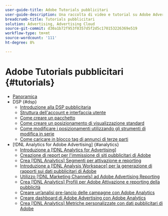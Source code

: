 ```yaml
---
user-guide-title: Adobe Tutorials pubblicitari
user-guide-description: Una raccolta di video e tutorial su Adobe Advertising.
breadcrumb-title: Tutorials pubblicitari
solution: Advertising, Advertising Cloud
source-git-commit: d30a1b72f953f0357d5f2d5c170153226369e519
workflow-type: tm+mt
source-wordcount: '111'
ht-degree: 8%

---
```



# Adobe Tutorials pubblicitari {#tutorials}

+ [Panoramica](overview.md)
+ DSP {#dsp}
   + [Introduzione alla DSP pubblicitaria](/help/dsp/intro.md)
   + [Struttura dell&#39;account e interfaccia utente](/help/dsp/ui.md)
   + [Come creare un pacchetto](/help/dsp/package-create.md)
   + [Come creare un posizionamento di visualizzazione standard](/help/dsp/placement-create.md)
   + [Come modificare i posizionamenti utilizzando gli strumenti di modifica in serie](/help/dsp/bulk-edit-placement-tools.md)
   + [Come caricare in blocco tag di annunci di terze parti](/help/dsp/bulk-upload-third-party-ad-tags.md)
+ [!DNL Analytics for Adobe Advertising] {#analytics}
   + [Introduzione a [!DNL Analytics for Advertising]](/help/integrations/analytics/intro-a4adc.md)
   + [Creazione di report per l&#39;immissione di siti pubblicitari di Adobe](/help/integrations/analytics/analytics-site-entry-a4adc.md)
   + [Crea [!DNL Analytics] Segmenti per attivazione e reporting](/help/integrations/analytics/analytics-segments-a4adc.md)
   + [Introduzione a [!DNL Analysis Workspace] per la generazione di rapporti sui dati pubblicitari di Adobe](/help/integrations/analytics/analytics-analysis-workspace-a4adc.md)
   + [Utilizzo [!DNL Marketing Channels] ad Adobe Advertising Reporting](/help/integrations/analytics/analytics-reporting-a4adc.md)
   + [Crea [!DNL Analytics] Profili per Adobe Attivazione e reporting della pubblicità](/help/integrations/analytics/analytics-profiles-a4adc.md)
   + [Creare un’analisi pre-lancio delle campagne con Adobe Analytics](/help/integrations/analytics/analytics-pre-launch-a4adc.md)
   + [Creare dashboard di Adobe Advertising con Adobe Analytics](/help/integrations/analytics/analytics-dashboards-a4adc.md)
   + [Crea [!DNL Analytics] Metriche personalizzate con dati pubblicitari di Adobe](/help/integrations/analytics/analytics-custom-metrics-a4adc.md)

<!-- Add to DSP chapter once the videos are complete:
  + [How to Create a Placement](/help/dsp/placement-create.md)
  + [Placement Targeting Capabilities](/help/dsp/placement-targeting.md)
  + [Audience Libraries and Applying Behavioral Targeting](/help/dsp/audience-libraries.md)
-->

<!-- If I move the "Analytics for Advertising chapter into a larger Integrations chapter, then I'll need to set up redirects by copying a CSV file into this repo and populating it for those legacy file names. -->